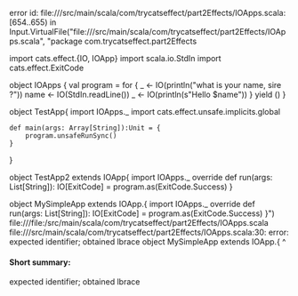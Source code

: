 error id: file://<WORKSPACE>/src/main/scala/com/trycatseffect/part2Effects/IOApps.scala:[654..655) in Input.VirtualFile("file://<WORKSPACE>/src/main/scala/com/trycatseffect/part2Effects/IOApps.scala", "package com.trycatseffect.part2Effects

import cats.effect.{IO, IOApp}
import scala.io.StdIn
import cats.effect.ExitCode

object IOApps {
    val program = for {
        _ <- IO(println("what is your name, sire ?"))
        name <- IO(StdIn.readLine())
        _ <- IO(println(s"Hello $name"))
    } yield ()
}

object TestApp{
    import IOApps._
    import cats.effect.unsafe.implicits.global

    def main(args: Array[String]):Unit = {
        program.unsafeRunSync()
    }
}

object TestApp2 extends IOApp{
    import IOApps._
    override def run(args: List[String]): IO[ExitCode] = program.as(ExitCode.Success)
}


object MySimpleApp extends IOApp.{
    import IOApps._
    override def run(args: List[String]): IO[ExitCode] = program.as(ExitCode.Success)
}")
file://<WORKSPACE>/file:<WORKSPACE>/src/main/scala/com/trycatseffect/part2Effects/IOApps.scala
file://<WORKSPACE>/src/main/scala/com/trycatseffect/part2Effects/IOApps.scala:30: error: expected identifier; obtained lbrace
object MySimpleApp extends IOApp.{
                                 ^
#### Short summary: 

expected identifier; obtained lbrace